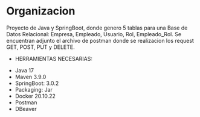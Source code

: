# Organizacion


Proyecto de Java y SpringBoot, donde genero 5 tablas para una Base de Datos Relacional: Empresa, Empleado, Usuario, Rol, Empleado_Rol. Se encuentran adjunto el archivo de postman donde se realizacion los request GET, POST, PUT y DELETE.


* HERRAMIENTAS NECESARIAS:
- Java 17
- Maven 3.9.0
- SpringBoot: 3.0.2
- Packaging: Jar
- Docker 20.10.22
- Postman
- DBeaver
